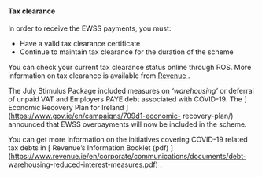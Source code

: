 ####  Tax clearance

In order to receive the EWSS payments, you must:

  * Have a valid tax clearance certificate 
  * Continue to maintain tax clearance for the duration of the scheme 

You can check your current tax clearance status online through ROS. More
information on tax clearance is available from [ Revenue
](https://www.revenue.ie/en/starting-a-business/tax-clearance/index.aspx) .

The July Stimulus Package included measures on _‘warehousing’_ or deferral of
unpaid VAT and Employers PAYE debt associated with COVID-19. The [ Economic
Recovery Plan for Ireland ](https://www.gov.ie/en/campaigns/709d1-economic-
recovery-plan/) announced that EWSS overpayments will now be included in the
scheme.

You can get more information on the initiatives covering COVID-19 related tax
debts in [ Revenue’s Information Booklet (pdf)
](https://www.revenue.ie/en/corporate/communications/documents/debt-
warehousing-reduced-interest-measures.pdf) .

